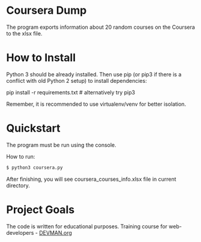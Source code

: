 # Coursera Dump

The program exports information about 20 random courses on the Coursera to the xlsx file.

# How to Install

Python 3 should be already installed. Then use pip (or pip3 if there is a conflict with old Python 2 setup) to install dependencies:

pip install -r requirements.txt # alternatively try pip3

Remember, it is recommended to use virtualenv/venv for better isolation.

# Quickstart

The program must be run using the console.

How to run:
```bash
$ python3 coursera.py
```
After finishing, you will see coursera_courses_info.xlsx file in current directory.

# Project Goals

The code is written for educational purposes. Training course for web-developers - [DEVMAN.org](https://devman.org)

